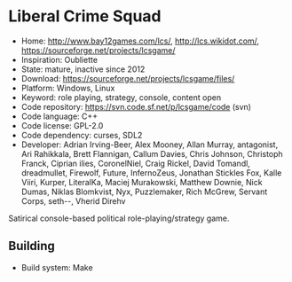# Liberal Crime Squad

- Home: http://www.bay12games.com/lcs/, http://lcs.wikidot.com/, https://sourceforge.net/projects/lcsgame/
- Inspiration: Oubliette
- State: mature, inactive since 2012
- Download: https://sourceforge.net/projects/lcsgame/files/
- Platform: Windows, Linux
- Keyword: role playing, strategy, console, content open
- Code repository: https://svn.code.sf.net/p/lcsgame/code (svn)
- Code language: C++
- Code license: GPL-2.0
- Code dependency: curses, SDL2
- Developer: Adrian Irving-Beer, Alex Mooney, Allan Murray, antagonist, Ari Rahikkala, Brett Flannigan, Callum Davies, Chris Johnson, Christoph Franck, Ciprian ilies, CoronelNiel, Craig Rickel, David Tomandl, dreadmullet, Firewolf, Future, InfernoZeus, Jonathan Stickles Fox, Kalle Viiri, Kurper, LiteralKa, Maciej Murakowski, Matthew Downie, Nick Dumas, Niklas Blomkvist, Nyx, Puzzlemaker, Rich McGrew, Servant Corps, seth--, Vherid Direhv

Satirical console-based political role-playing/strategy game.

## Building

- Build system: Make
